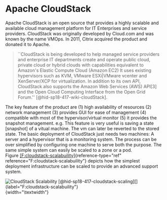 Apache CloudStack
=================

Apache CloudStack is an open source that provides a highly scalable and
available cloud management platform for IT Enterprises and service
providers. CloudStack was originally developed by Cloud.com and was
known by the name VMOps. In 2011, Citrix acquired the product and
donated it to Apache.

> ``CloudStack is being developed to help managed service providers
> and enterprise IT departments create and operate public cloud,
> private cloud or hybrid clouds with capabilities equivalent to
> Amazon's Elastic Compute Cloud (Amazon EC2) It uses existing
> hypervisors such as KVM, VMware ESXi\|VMware vcenter and
> XenServer/XCP for virtualization. In addition to its own API,
> CloudStack also supports the Amazon Web Services (AWS) API\[3\] and
> the Open Cloud Computing Interface from the Open Grid
> Forum.'' [@hid-sp18-417-wiki-cloudStack].

The key feature of the product
are (1) high availability of resources (2) network management (3)
provides GUI for ease of management (4) compatible with most of the
hypervisor/virtual monitor (5) it provides the snapshot management.
e.g. This feature is very useful is saving a state \[snapshot\] of a
vitual machine. The vm can later be reverted to the stored state. The
basic deployment of CloudStack just needs two machines: A server and a
hypervisor that is a monitoring system. The process can be over
simplified by configuring one machine to serve both the purpose. The
same simple system can easily be scaled to a zone or a pod.
Figure [\[F:cloudstack-scalabuility\]](#F:cloudstack-scalabuility){reference-type="ref"
reference="F:cloudstack-scalabuility"} depicts how the simplest
deployment infrastructure can be scaled to provide an advanced support
system.

![CloudStack
Scalability [@hid-sp18-417-cloudstack-scaling][]{label="F:cloudstack-scalabuility"}](images/hid-sp18-417-cloudstack.png){width="\textwidth"}
